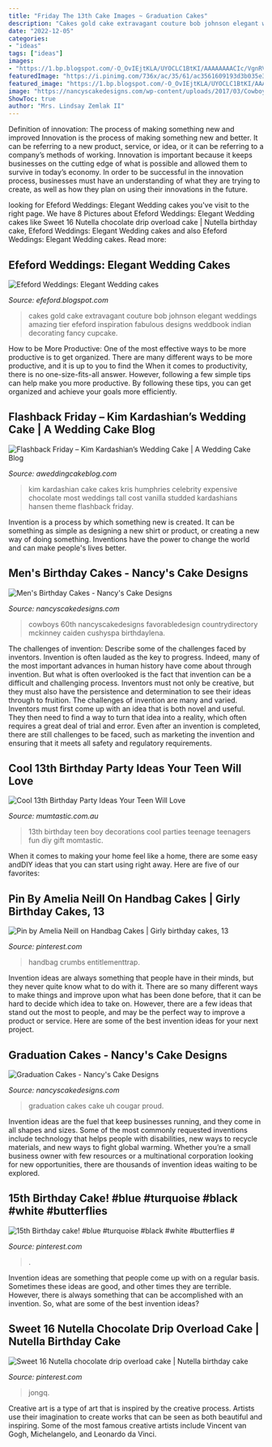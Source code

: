 ```yaml
---
title: "Friday The 13th Cake Images ~ Graduation Cakes"
description: "Cakes gold cake extravagant couture bob johnson elegant weddings amazing tier efeford inspiration fabulous designs weddbook indian decorating fancy cupcake"
date: "2022-12-05"
categories:
- "ideas"
tags: ["ideas"]
images:
- "https://1.bp.blogspot.com/-O_OvIEjtKLA/UYOCLC1BtKI/AAAAAAAACIc/VgnRV_k4d4A/s1600/-208826a30c5d9745.jpg"
featuredImage: "https://i.pinimg.com/736x/ac/35/61/ac3561609193d3b035e3c6ef1fe23cfd--th-birthday-cakes-birthday-cakes-for-girls.jpg"
featured_image: "https://1.bp.blogspot.com/-O_OvIEjtKLA/UYOCLC1BtKI/AAAAAAAACIc/VgnRV_k4d4A/s1600/-208826a30c5d9745.jpg"
image: "https://nancyscakedesigns.com/wp-content/uploads/2017/03/Cowboys-768x1024.jpg"
ShowToc: true
author: "Mrs. Lindsay Zemlak II"
---
```



Definition of innovation: The process of making something new and improved
Innovation is the process of making something new and better. It can be referring to a new product, service, or idea, or it can be referring to a company’s methods of working. Innovation is important because it keeps businesses on the cutting edge of what is possible and allowed them to survive in today’s economy. In order to be successful in the innovation process, businesses must have an understanding of what they are trying to create, as well as how they plan on using their innovations in the future.

	

		
looking for Efeford Weddings: Elegant Wedding cakes you've visit to the right page. We have 8 Pictures about Efeford Weddings: Elegant Wedding cakes like Sweet 16 Nutella chocolate drip overload cake | Nutella birthday cake, Efeford Weddings: Elegant Wedding cakes and also Efeford Weddings: Elegant Wedding cakes. Read more:
		
    
## Efeford Weddings: Elegant Wedding Cakes

<img loading=lazy src="https://1.bp.blogspot.com/-O_OvIEjtKLA/UYOCLC1BtKI/AAAAAAAACIc/VgnRV_k4d4A/s1600/-208826a30c5d9745.jpg" onerror="this.onerror=null;this.src='https://tse4.mm.bing.net/th?id=OIP.QPaqZSha4lvy2BVaR6O4DQAAAA&amp;pid=15.1';" alt="Efeford Weddings: Elegant Wedding cakes">

_Source: efeford.blogspot.com_

>cakes gold cake extravagant couture bob johnson elegant weddings amazing tier efeford inspiration fabulous designs weddbook indian decorating fancy cupcake. 

	

How to be More Productive: One of the most effective ways to be more productive is to get organized. There are many different ways to be more productive, and it is up to you to find the
When it comes to productivity, there is no one-size-fits-all answer. However, following a few simple tips can help make you more productive. By following these tips, you can get organized and achieve your goals more efficiently.

    
## Flashback Friday – Kim Kardashian’s Wedding Cake | A Wedding Cake Blog

<img loading=lazy src="http://aweddingcakeblog.com/wp-content/uploads/2013/07/kim-cake.jpg" onerror="this.onerror=null;this.src='https://tse2.mm.bing.net/th?id=OIP.t3QnFqITbOvBQW_OPU8s5AHaKq&amp;pid=15.1';" alt="Flashback Friday – Kim Kardashian’s Wedding Cake | A Wedding Cake Blog">

_Source: aweddingcakeblog.com_

>kim kardashian cake cakes kris humphries celebrity expensive chocolate most weddings tall cost vanilla studded kardashians hansen theme flashback friday. 

	

Invention is a process by which something new is created. It can be something as simple as designing a new shirt or product, or creating a new way of doing something. Inventions have the power to change the world and can make people's lives better.

    
## Men&#039;s Birthday Cakes - Nancy&#039;s Cake Designs

<img loading=lazy src="https://nancyscakedesigns.com/wp-content/uploads/2017/03/Cowboys-768x1024.jpg" onerror="this.onerror=null;this.src='https://tse3.mm.bing.net/th?id=OIP.c23M8WRt0YIyj4sVhNi0LQHaJ4&amp;pid=15.1';" alt="Men&#039;s Birthday Cakes - Nancy&#039;s Cake Designs">

_Source: nancyscakedesigns.com_

>cowboys 60th nancyscakedesigns favorabledesign countrydirectory mckinney caiden cushyspa birthdaylena. 

	

The challenges of invention: Describe some of the challenges faced by inventors.
Invention is often lauded as the key to progress. Indeed, many of the most important advances in human history have come about through invention. But what is often overlooked is the fact that invention can be a difficult and challenging process. Inventors must not only be creative, but they must also have the persistence and determination to see their ideas through to fruition.
The challenges of invention are many and varied. Inventors must first come up with an idea that is both novel and useful. They then need to find a way to turn that idea into a reality, which often requires a great deal of trial and error. Even after an invention is completed, there are still challenges to be faced, such as marketing the invention and ensuring that it meets all safety and regulatory requirements.

    
## Cool 13th Birthday Party Ideas Your Teen Will Love

<img loading=lazy src="https://cdn1-www.momtastic.com/assets/uploads/2018/08/13th-birthday-648x486.jpg" onerror="this.onerror=null;this.src='https://tse2.mm.bing.net/th?id=OIP._Kh-02y58w0uldyAfVD5RgHaFj&amp;pid=15.1';" alt="Cool 13th Birthday Party Ideas Your Teen Will Love">

_Source: mumtastic.com.au_

>13th birthday teen boy decorations cool parties teenage teenagers fun diy gift momtastic. 

	

When it comes to making your home feel like a home, there are some easy andDIY ideas that you can start using right away. Here are five of our favorites: 

    
## Pin By Amelia Neill On Handbag Cakes | Girly Birthday Cakes, 13

<img loading=lazy src="https://i.pinimg.com/736x/ac/35/61/ac3561609193d3b035e3c6ef1fe23cfd--th-birthday-cakes-birthday-cakes-for-girls.jpg" onerror="this.onerror=null;this.src='https://tse1.mm.bing.net/th?id=OIP.utrXl9t-fDwKWTVDY_XhHQHaJ4&amp;pid=15.1';" alt="Pin by Amelia Neill on Handbag Cakes | Girly birthday cakes, 13">

_Source: pinterest.com_

>handbag crumbs entitlementtrap. 

	

Invention ideas are always something that people have in their minds, but they never quite know what to do with it. There are so many different ways to make things and improve upon what has been done before, that it can be hard to decide which idea to take on. However, there are a few ideas that stand out the most to people, and may be the perfect way to improve a product or service. Here are some of the best invention ideas for your next project.

    
## Graduation Cakes - Nancy&#039;s Cake Designs

<img loading=lazy src="https://nancyscakedesigns.com/wp-content/uploads/2017/01/UH-Grad-2-768x1024.jpg" onerror="this.onerror=null;this.src='https://tse2.mm.bing.net/th?id=OIP.g4P5hiWHn0Orjm3cJwE6mAHaJ4&amp;pid=15.1';" alt="Graduation Cakes - Nancy&#039;s Cake Designs">

_Source: nancyscakedesigns.com_

>graduation cakes cake uh cougar proud. 

	

Invention ideas are the fuel that keep businesses running, and they come in all shapes and sizes. Some of the most commonly requested inventions include technology that helps people with disabilities, new ways to recycle materials, and new ways to fight global warming. Whether you’re a small business owner with few resources or a multinational corporation looking for new opportunities, there are thousands of invention ideas waiting to be explored.

    
## 15th Birthday Cake! #blue #turquoise #black #white #butterflies #

<img loading=lazy src="https://i.pinimg.com/736x/b2/24/09/b224091d85f12d0938cd4a8d5941ec0e.jpg" onerror="this.onerror=null;this.src='https://tse2.mm.bing.net/th?id=OIP.5U9sc_ks50m-x7FQ3GoywwHaJ3&amp;pid=15.1';" alt="15th Birthday cake! #blue #turquoise #black #white #butterflies #">

_Source: pinterest.com_

>. 

	

Invention ideas are something that people come up with on a regular basis. Sometimes these ideas are good, and other times they are terrible. However, there is always something that can be accomplished with an invention. So, what are some of the best invention ideas?

    
## Sweet 16 Nutella Chocolate Drip Overload Cake | Nutella Birthday Cake

<img loading=lazy src="https://i.pinimg.com/736x/88/7c/a2/887ca2aa057672fca8b21c0ef5017c00.jpg" onerror="this.onerror=null;this.src='https://tse1.mm.bing.net/th?id=OIP.iViaglY5JFhP-owHJh-xewHaJ3&amp;pid=15.1';" alt="Sweet 16 Nutella chocolate drip overload cake | Nutella birthday cake">

_Source: pinterest.com_

>jongq. 

	

Creative art is a type of art that is inspired by the creative process. Artists use their imagination to create works that can be seen as both beautiful and inspiring. Some of the most famous creative artists include Vincent van Gogh, Michelangelo, and Leonardo da Vinci.

